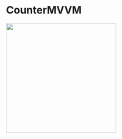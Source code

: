 # CounterMVVM

<img src="https://m7madmagdy.github.io/pages/counter.png" width="300px" align="center">
